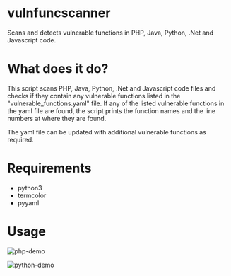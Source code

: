 # vulnfuncscanner
Scans and detects vulnerable functions in PHP, Java, Python, .Net and Javascript code.

# What does it do?
This script scans PHP, Java, Python, .Net and Javascript code files and checks if they contain any vulnerable functions listed in the "vulnerable_functions.yaml" file. If any of the listed vulnerable functions in the yaml file are found, the script prints the function names and the line numbers at where they are found.

The yaml file can be updated with additional vulnerable functions as required.

# Requirements
* python3
* termcolor
* pyyaml

# Usage
![php-demo](https://user-images.githubusercontent.com/7432727/215356287-32e8b089-2c1e-429f-8261-42cc39478ff8.png)

![python-demo](https://user-images.githubusercontent.com/7432727/215356440-0619f5bf-639c-415b-834c-77c351292b2d.png)

